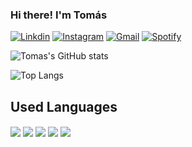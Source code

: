 ### Hi there! I'm Tomás 

[![Linkdin](https://img.shields.io/badge/LinkedIn-0077B5?style=for-the-badge&logo=linkedin&logoColor=white)](https://www.linkedin.com/in/tom%C3%A1s-barbosa-32aa542b3/)
[![Instagram](https://img.shields.io/badge/Instagram-E4405F?style=for-the-badge&logo=instagram&logoColor=white)](https://www.instagram.com/tomassbarbosa7/) [![Gmail](https://img.shields.io/badge/Gmail-D14836?style=for-the-badge&logo=gmail&logoColor=white)](mailto:tomasbarbosa72004@gmail.com) [![Spotify](https://img.shields.io/badge/Spotify-1ED760?&style=for-the-badge&logo=spotify&logoColor=white)](https://open.spotify.com/user/sr12whsgms1lmwmr2m4htd6ko?si=d3fb458b7efb4b6a)


![Tomas's GitHub stats](https://github-readme-stats.vercel.app/api?username=tomasbarbosa&show_icons=true&theme=gruvbox)

![Top Langs](https://github-readme-stats.vercel.app/api/top-langs/?username=tomasbarbosa&layout=compact)

## Used Languages

<div style="display: inline_block"><pt/>
    <img align="center" alt"C#" src="https://img.shields.io/badge/C%23-239120?style=for-the-badge&logo=c-sharp&logoColor=white"/>
    <img align="center" alt"C" src="https://img.shields.io/badge/C-00599C?style=for-the-badge&logo=c&logoColor=white"/>
    <img align="center" alt"Java" src="https://img.shields.io/badge/Java-ED8B00?style=for-the-badge&logo=openjdk&logoColor=white"/>
    <img align="center" alt"MYSQL" src="https://img.shields.io/badge/MySQL-00000F?style=for-the-badge&logo=mysql&logoColor=white"/>
    <img align="center" alt"CSS" src="https://img.shields.io/badge/CSS-239120?&style=for-the-badge&logo=css3&logoColor=white"/>
</div>
